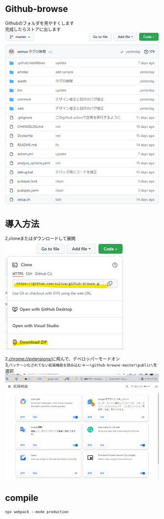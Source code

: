 # Github-browse
Githubのフォルダを見やすくします  
完成したらストアに出します  
![download](https://raw.githubusercontent.com/suinua/github-browse/master/images/sample.gif)


# 導入方法
2,cloneまたはダウンロードして展開  
![download](https://raw.githubusercontent.com/suinua/github-browse/master/images/download.png)

2,[chrome://extensions/](chrome://extensions/)に飛んで、デベロッパーモードオン  
3,`パッケージ化されてない拡張機能を読み込む`→`~~\github-browse-master\public\`を選択
![download](https://raw.githubusercontent.com/suinua/github-browse/master/images/install.gif)

# compile
`npx webpack --mode production`